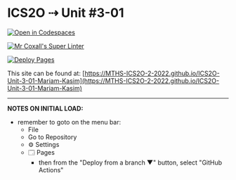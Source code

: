 # ICS2O ⇢ Unit #3-01

[![Open in Codespaces](https://classroom.github.com/assets/launch-codespace-f4981d0f882b2a3f0472912d15f9806d57e124e0fc890972558857b51b24a6f9.svg)](https://classroom.github.com/open-in-codespaces?assignment_repo_id=10677876)

[![Mr Coxall's Super Linter](https://github.com/MTHS-ICS2O-2-2022/ICS2O-Unit-3-01-Mariam-Kasim/workflows/Mr%20Coxall's%20Super%20Linter/badge.svg)](https://github.com/MTHS-ICS2O-2-2022/ICS2O-Unit-3-01-Mariam-Kasim/actions)

[![Deploy Pages](https://github.com/MTHS-ICS2O-2-2022/ICS2O-Unit-3-01-Mariam-Kasim/workflows/Deploy%20Pages/badge.svg)](https://github.com/MTHS-ICS2O-2-2022/ICS2O-Unit-3-01-Mariam-Kasim/actions)

This site can be found at: [https://MTHS-ICS2O-2-2022.github.io/ICS2O-Unit-3-01-Mariam-Kasim](https://MTHS-ICS2O-2-2022.github.io/ICS2O-Unit-3-01-Mariam-Kasim)

---

**NOTES ON INITIAL LOAD:**
- remember to goto on the menu bar:
  - File
  - Go to Repository
  - ⚙ Settings
  - 🗔 Pages
    - then from the "Deploy from a branch ▼" button, select "GitHub Actions"
